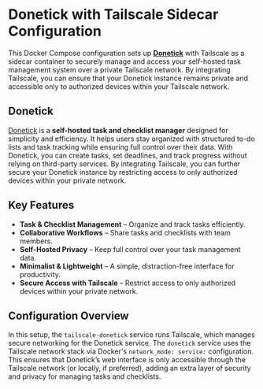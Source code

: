 # Donetick with Tailscale Sidecar Configuration  

This Docker Compose configuration sets up **[Donetick](https://github.com/donetick/donetick)** with Tailscale as a sidecar container to securely manage and access your self-hosted task management system over a private Tailscale network. By integrating Tailscale, you can ensure that your Donetick instance remains private and accessible only to authorized devices within your Tailscale network.

## Donetick  

[Donetick](https://github.com/donetick/donetick) is a **self-hosted task and checklist manager** designed for simplicity and efficiency. It helps users stay organized with structured to-do lists and task tracking while ensuring full control over their data. With Donetick, you can create tasks, set deadlines, and track progress without relying on third-party services. By integrating Tailscale, you can further secure your Donetick instance by restricting access to only authorized devices within your private network.

## Key Features  

- **Task & Checklist Management** – Organize and track tasks efficiently.  
- **Collaborative Workflows** – Share tasks and checklists with team members.  
- **Self-Hosted Privacy** – Keep full control over your task management data.  
- **Minimalist & Lightweight** – A simple, distraction-free interface for productivity.  
- **Secure Access with Tailscale** – Restrict access to only authorized devices within your private network.  

## Configuration Overview  

In this setup, the `tailscale-donetick` service runs Tailscale, which manages secure networking for the Donetick service. The `donetick` service uses the Tailscale network stack via Docker's `network_mode: service:` configuration. This ensures that Donetick’s web interface is only accessible through the Tailscale network (or locally, if preferred), adding an extra layer of security and privacy for managing tasks and checklists.  
